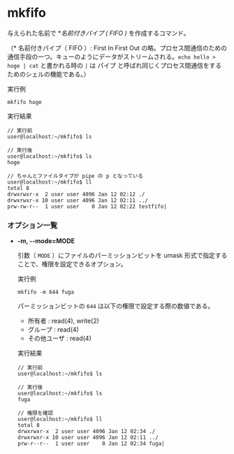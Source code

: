 [](mkfifo.md)
# mkfifo
与えられた名前で \**名前付きパイプ ( FIFO )* を作成するコマンド。

（\* 名前付きパイプ（ FIFO ）: First In First Out の略。プロセス間通信のための通信手段の一つ。キューのようにデータがストリームされる。`echo hello > hoge | cat` と書かれる時の `|` は パイプ と呼ばれ同じくプロセス間通信をするためのシェルの機能である。）

実行例 []()
```
mkfifo hoge
```

実行結果 []()
```
// 実行前
user@localhost:~/mkfifo$ ls

// 実行後
user@localhost:~/mkfifo$ ls
hoge

// ちゃんとファイルタイプが pipe の p となっている
user@localhost:~/mkfifo$ ll
total 8
drwxrwxr-x  2 user user 4096 Jan 12 02:12 ./
drwxrwxr-x 10 user user 4096 Jan 12 02:11 ../
prw-rw-r--  1 user user    0 Jan 12 02:22 testfifo|
```

### オプション一覧
    
- **-m, --mode=MODE**

  引数（ `MODE` ）にファイルのパーミッションビットを umask 形式で指定することで、権限を設定できるオプション。

  実行例 []()
  ```
  mkfifo -m 644 fuga
  ```

  パーミッションビットの `644` は以下の権限で設定する際の数値である。

  - 所有者 : read(4), write(2)
  - グループ : read(4)
  - その他ユーザ : read(4)

  実行結果 []()
  ```
  // 実行前
  user@localhost:~/mkfifo$ ls

  // 実行後
  user@localhost:~/mkfifo$ ls
  fuga

  // 権限を確認
  user@localhost:~/mkfifo$ ll
  total 8
  drwxrwxr-x  2 user user 4096 Jan 12 02:34 ./
  drwxrwxr-x 10 user user 4096 Jan 12 02:11 ../
  prw-r--r--  1 user user    0 Jan 12 02:34 fuga|
  ```
